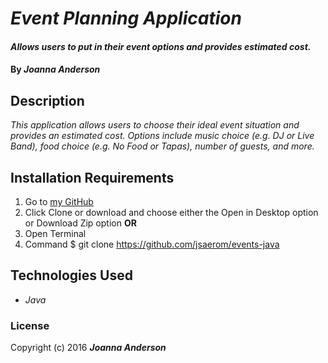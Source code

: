 # _Event Planning Application_

#### _Allows users to put in their event options and provides estimated cost._

#### By _**Joanna Anderson**_

## Description

_This application allows users to choose their ideal event situation and provides an estimated cost. Options include music choice (e.g. DJ or Live Band), food choice (e.g. No Food or Tapas), number of guests, and more._

## Installation Requirements

1. Go to [my GitHub](https://github.com/jsaerom/events-java)
2. Click Clone or download and choose either the Open in Desktop option or Download Zip option
**OR**
1. Open Terminal
2. Command $ git clone https://github.com/jsaerom/events-java

## Technologies Used

* _Java_

### License

Copyright (c) 2016 **_Joanna Anderson_**
